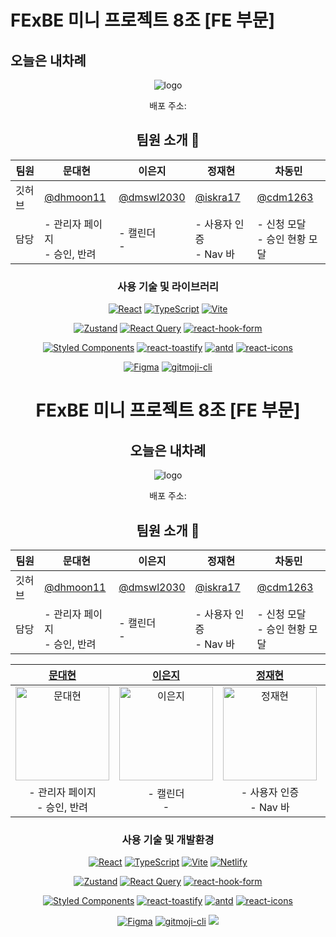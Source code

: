 # FExBE 미니 프로젝트 8조 [FE 부문]
## 오늘은 내차례
<div align="center">

  ![logo](https://github.com/MINI-TEAM8-FC/FE_my_turn/blob/dev/src/assets/logo_2.png?raw=true) 
  

배포 주소: 




## 팀원 소개 👤

| 팀원 | 문대현| 이은지 | 정재현 | 차동민 | 
|------|-------|-------|--------|-------|
| 깃허브 | [@dhmoon11](https://github.com/dhmoon11) | [@dmswl2030](https://github.com/dmswl2030) | [@iskra17](https://github.com/iskra17) | [@cdm1263](https://github.com/cdm1263) | 
| 담당 | - 관리자 페이지<br /> - 승인, 반려  | - 캘린더 <br /> -  | - 사용자 인증<br /> - Nav 바 | - 신청 모달 <br /> - 승인 현황 모달 <br /> | 


### 사용 기술 및 라이브러리
[![React](https://img.shields.io/badge/-React-61DAFB?logo=react&logoColor=white)](https://reactjs.org/)
[![TypeScript](https://img.shields.io/badge/-TypeScript-007ACC?logo=typescript&logoColor=white)](https://www.typescriptlang.org/)
[![Vite](https://img.shields.io/badge/-Vite-646CFF?logo=vite&logoColor=white)](https://vitejs.dev/)

[![Zustand](https://img.shields.io/badge/-Zustand-FF9E0F?logo=zustand&logoColor=white)](https://github.com/pmndrs/zustand)
[![React Query](https://img.shields.io/badge/-React%20Query-FF4154?logo=react-query&logoColor=white)](https://react-query.tanstack.com/)
[![react-hook-form](https://img.shields.io/badge/-react--hook--form-61DAFB?logo=react&logoColor=white)](https://react-hook-form.com/)

[![Styled Components](https://img.shields.io/badge/-Styled%20Components-DB7093?logo=styled-components&logoColor=white)](https://styled-components.com/)
[![react-toastify](https://img.shields.io/badge/-react--toastify-61DAFB?logo=react&logoColor=white)](https://fkhadra.github.io/react-toastify/)
[![antd](https://img.shields.io/badge/-Ant%20Design-0170FE?logo=ant-design&logoColor=white)](https://ant.design/)
[![react-icons](https://img.shields.io/badge/-react--icons-61DAFB?logo=react&logoColor=white)](https://react-icons.github.io/react-icons/)

[![Figma](https://img.shields.io/badge/-Figma-F24E1E?logo=figma&logoColor=white)](https://www.figma.com/)
[![gitmoji-cli](https://img.shields.io/badge/-gitmoji--cli-F1502F?logo=git&logoColor=white)](https://github.com/carloscuesta/gitmoji-cli)






# FExBE 미니 프로젝트 8조 [FE 부문]

## 오늘은 내차례

<div align="center">

![logo](https://github.com/MINI-TEAM8-FC/FE_my_turn/blob/dev/src/assets/logo_2.png?raw=true)

배포 주소:

</div>

## 팀원 소개 👤

| 팀원   | 문대현                                   | 이은지                                     | 정재현                                 | 차동민                                     |
| ------ | ---------------------------------------- | ------------------------------------------ | -------------------------------------- | ------------------------------------------ |
| 깃허브 | [@dhmoon11](https://github.com/dhmoon11) | [@dmswl2030](https://github.com/dmswl2030) | [@iskra17](https://github.com/iskra17) | [@cdm1263](https://github.com/cdm1263)     |
| 담당   | - 관리자 페이지<br /> - 승인, 반려       | - 캘린더 <br /> -                          | - 사용자 인증<br /> - Nav 바           | - 신청 모달 <br /> - 승인 현황 모달 <br /> |

|                                             **[문대현](https://github.com/dhmoon11)**                                              |                                             **[이은지](https://github.com/dmswl2030)**                                             |                                             **[정재현](https://github.com/iskra17)**                                              |                                             **[차동민](https://github.com/cdm1263)**                                              |
| :--------------------------------------------------------------------------------------------------------------------------------: | :--------------------------------------------------------------------------------------------------------------------------------: | :-------------------------------------------------------------------------------------------------------------------------------: | :-------------------------------------------------------------------------------------------------------------------------------: |
| <a href="https://github.com/dhmoon11"><img src="https://avatars.githubusercontent.com/u/128357255?v=4" width=150px alt="문대현" /> | <a href="https://github.com/dmswl2030"><img src="https://avatars.githubusercontent.com/u/51252978?v=4" width=150px alt="이은지" /> | <a href="https://github.com/iskra17"><img src="https://avatars.githubusercontent.com/u/128365197?v=4" width=150px alt="정재현" /> | <a href="https://github.com/cdm1263"><img src="https://avatars.githubusercontent.com/u/122417731?v=4" width=150px alt="차동민" /> |
|                                                 - 관리자 페이지<br /> - 승인, 반려                                                 |                                                         - 캘린더 <br /> -                                                          |                                                   - 사용자 인증<br /> - Nav 바                                                    |                                            - 신청 모달 <br /> - 승인 현황 모달 <br />                                             |

### 사용 기술 및 개발환경

[![React](https://img.shields.io/badge/-React-61DAFB?logo=react&logoColor=white)](https://reactjs.org/)
[![TypeScript](https://img.shields.io/badge/-TypeScript-007ACC?logo=typescript&logoColor=white)](https://www.typescriptlang.org/)
[![Vite](https://img.shields.io/badge/-Vite-646CFF?logo=vite&logoColor=white)](https://vitejs.dev/)
[![Netlify](https://img.shields.io/badge/-Netlify-00C7B7?logo=netlify&logoColor=white)](https://www.netlify.com/)

[![Zustand](https://img.shields.io/badge/-Zustand-FF9E0F?logo=zustand&logoColor=white)](https://github.com/pmndrs/zustand)
[![React Query](https://img.shields.io/badge/-React%20Query-FF4154?logo=react-query&logoColor=white)](https://react-query.tanstack.com/)
[![react-hook-form](https://img.shields.io/badge/-react--hook--form-61DAFB?logo=react&logoColor=white)](https://react-hook-form.com/)

[![Styled Components](https://img.shields.io/badge/-Styled%20Components-DB7093?logo=styled-components&logoColor=white)](https://styled-components.com/)
[![react-toastify](https://img.shields.io/badge/-react--toastify-61DAFB?logo=react&logoColor=white)](https://fkhadra.github.io/react-toastify/)
[![antd](https://img.shields.io/badge/-Ant%20Design-0170FE?logo=ant-design&logoColor=white)](https://ant.design/)
[![react-icons](https://img.shields.io/badge/-react--icons-61DAFB?logo=react&logoColor=white)](https://react-icons.github.io/react-icons/)

[![Figma](https://img.shields.io/badge/-Figma-F24E1E?logo=figma&logoColor=white)](https://www.figma.com/)
[![gitmoji-cli](https://img.shields.io/badge/-gitmoji--cli-F1502F?logo=git&logoColor=white)](https://github.com/carloscuesta/gitmoji-cli)
<img src="https://img.shields.io/badge/Slack-4A154B?style=flat&logo=Slack&logoColor=white" />

</p>

